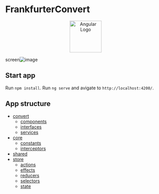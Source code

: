 # FrankfurterConvert

<p align="center">
  <a href="https://angular.io/" target="blank"><img src="https://upload.wikimedia.org/wikipedia/commons/thumb/c/cf/Angular_full_color_logo.svg/1200px-Angular_full_color_logo.svg.png" height="100" alt="Angular Logo" /></a>
</p>

screen![image](https://user-images.githubusercontent.com/28513779/112444838-22c5ed80-8d57-11eb-8b4b-be36729cccab.png)


## Start app
Run `npm install`.
Run `ng serve` and avigate to `http://localhost:4200/`.


## App structure
- [convert](https://github.com/kryvoruchko/convert-currency/tree/main/src/app/convert)
  - [components](https://github.com/kryvoruchko/convert-currency/tree/main/src/app/convert/components)
  - [interfaces](https://github.com/kryvoruchko/convert-currency/tree/main/src/app/convert/interfaces)
  - [services](https://github.com/kryvoruchko/convert-currency/tree/main/src/app/convert/services)
- [core](https://github.com/kryvoruchko/convert-currency/tree/main/src/app/core)
  - [constants](https://github.com/kryvoruchko/convert-currency/tree/main/src/app/core/constants)
  - [interceptors](https://github.com/kryvoruchko/convert-currency/tree/main/src/app/core/interceptors)
- [shared](https://github.com/kryvoruchko/convert-currency/tree/main/src/app/shared)
- [store](https://github.com/kryvoruchko/convert-currency/tree/main/src/app/store)
  - [actions](https://github.com/kryvoruchko/convert-currency/tree/main/src/app/store/actions)
  - [effects](https://github.com/kryvoruchko/convert-currency/tree/main/src/app/store/effects)
  - [reducers](https://github.com/kryvoruchko/convert-currency/tree/main/src/app/store/reducers)
  - [selectors](https://github.com/kryvoruchko/convert-currency/tree/main/src/app/store/selectors)
  - [state](https://github.com/kryvoruchko/convert-currency/tree/main/src/app/store/state)
